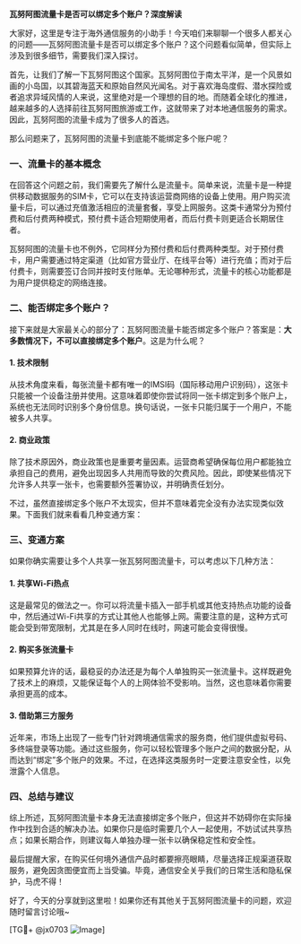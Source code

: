 **瓦努阿图流量卡是否可以绑定多个账户？深度解读**

大家好，这里是专注于海外通信服务的小助手！今天咱们来聊聊一个很多人都关心的问题——瓦努阿图流量卡是否可以绑定多个账户？这个问题看似简单，但实际上涉及到很多细节，需要我们深入探讨。

首先，让我们了解一下瓦努阿图这个国家。瓦努阿图位于南太平洋，是一个风景如画的小岛国，以其碧海蓝天和原始自然风光闻名。对于喜欢海岛度假、潜水探险或者追求异域风情的人来说，这里绝对是一个理想的目的地。而随着全球化的推进，越来越多的人选择前往瓦努阿图旅游或工作，这就带来了对本地通信服务的需求。因此，瓦努阿图的流量卡成为了很多人的首选。

那么问题来了，瓦努阿图的流量卡到底能不能绑定多个账户呢？

### **一、流量卡的基本概念**
在回答这个问题之前，我们需要先了解什么是流量卡。简单来说，流量卡是一种提供移动数据服务的SIM卡，它可以在支持该运营商网络的设备上使用。用户购买流量卡后，可以通过充值激活相应的流量套餐，享受上网服务。这类卡通常分为预付费和后付费两种模式，预付费卡适合短期使用者，而后付费卡则更适合长期居住者。

瓦努阿图的流量卡也不例外，它同样分为预付费和后付费两种类型。对于预付费卡，用户需要通过特定渠道（比如官方营业厅、在线平台等）进行充值；而对于后付费卡，则需要签订合同并按时支付账单。无论哪种形式，流量卡的核心功能都是为用户提供稳定的网络连接。

### **二、能否绑定多个账户？**
接下来就是大家最关心的部分了：瓦努阿图流量卡能否绑定多个账户？答案是：**大多数情况下，不可以直接绑定多个账户**。这是为什么呢？

#### **1. 技术限制**
从技术角度来看，每张流量卡都有唯一的IMSI码（国际移动用户识别码），这张卡只能被一个设备注册并使用。这意味着即使你尝试将同一张卡绑定到多个账户上，系统也无法同时识别多个身份信息。换句话说，一张卡只能归属于一个用户，不能被多人共享。

#### **2. 商业政策**
除了技术原因外，商业政策也是重要考量因素。运营商希望确保每位用户都能独立承担自己的费用，避免出现因多人共用而导致的欠费风险。因此，即使某些情况下允许多人共享一张卡，也需要额外签署协议，并明确责任划分。

不过，虽然直接绑定多个账户不太现实，但并不意味着完全没有办法实现类似效果。下面我们就来看看几种变通方案：

### **三、变通方案**
如果你确实需要让多个人共享一张瓦努阿图流量卡，可以考虑以下几种方法：

#### **1. 共享Wi-Fi热点**
这是最常见的做法之一。你可以将流量卡插入一部手机或其他支持热点功能的设备中，然后通过Wi-Fi共享的方式让其他人也能够上网。需要注意的是，这种方式可能会受到带宽限制，尤其是在多人同时在线时，网速可能会变得很慢。

#### **2. 购买多张流量卡**
如果预算允许的话，最稳妥的办法还是为每个人单独购买一张流量卡。这样既避免了技术上的麻烦，又能保证每个人的上网体验不受影响。当然，这也意味着你需要承担更高的成本。

#### **3. 借助第三方服务**
近年来，市场上出现了一些专门针对跨境通信需求的服务商，他们提供虚拟号码、多终端登录等功能。通过这些服务，你可以轻松管理多个账户之间的数据分配，从而达到“绑定”多个账户的效果。不过，在选择这类服务时一定要注意安全性，以免泄露个人信息。

### **四、总结与建议**
综上所述，瓦努阿图流量卡本身无法直接绑定多个账户，但这并不妨碍你在实际操作中找到合适的解决办法。如果你只是临时需要几个人一起使用，不妨试试共享热点；如果长期合作，则建议每人单独办理一张卡以确保稳定性和安全性。

最后提醒大家，在购买任何境外通信产品时都要擦亮眼睛，尽量选择正规渠道获取服务，避免因贪图便宜而上当受骗。毕竟，通信安全关乎我们的日常生活和隐私保护，马虎不得！

好了，今天的分享就到这里啦！如果你还有其他关于瓦努阿图流量卡的问题，欢迎随时留言讨论哦~

[TG💪+ @jx0703 ![Image](https://github.com/user-attachments/assets/dbca1d08-cadb-493c-b0ec-ad6f7a83f270)]